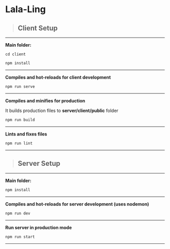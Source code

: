 # Lala-Ling

>## Client Setup
---
   **Main folder:**
    
    cd client

    npm install
---
**Compiles and hot-reloads for client development**

    npm run serve
---
**Compiles and minifies for production**

It builds production files to **server/client/public** folder

    npm run build
---
**Lints and fixes files**

    npm run lint    
---
> ## Server Setup
---
   **Main folder:**
    
    npm install 

---
**Compiles and hot-reloads for server development (uses nodemon)**

    npm run dev
---
**Run server in production mode**

    npm run start
---